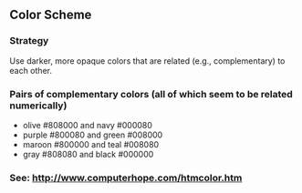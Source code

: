 ## Color Scheme

### Strategy

Use darker, more opaque colors that are related (e.g., complementary) to each other.

### Pairs of complementary colors (all of which seem to be related numerically)

* olive  #808000 and navy  #000080
* purple #800080 and green #008000
* maroon #800000 and teal  #008080
* gray   #808080 and black #000000

### See: http://www.computerhope.com/htmcolor.htm
